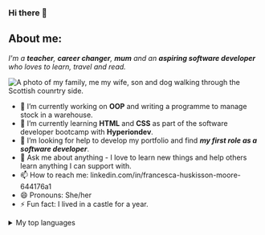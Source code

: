 ### Hi there 👋

## About me:
*I'm a __teacher__, __career changer__, __mum__ and an __aspiring software developer__ who loves to learn, travel and read.*

<picture>
 <source media="(prefers-color-scheme: dark)" srcset="https://lh3.googleusercontent.com/ROKDEShmpjbSkFGnSCRCwXZdc6K2QjH347rpe4mBoXRy1QhlWf5ff0lspfhG0h1ae3bguwR3yAMrjECIp-ejaCY21a9oGBYCCkdigfzSSIekHIeVkH4F2YNg2PBqXEDPswjbybRkTAbO5udO9RtUQYRy-UjFJXF3tPod-hPJHnZ-lRbVmUis2UHhstiO2Sjb4TEq53q0GKhb9zhs1G1OlebyK5G3VtdrkkZ9MI8ZW_SBziI1oBprIPlTnHsBhyNhcQRSp0bb6SktloAT1B9LYCb2Okt-enNRX9uPYAJMntE6TK_2Nc2BSmIEzXb7y3qDuu0jLaptfETLxRbEPAfCdNScVfHMY6HpFaHYBiNJAwxj2ldXCz5DKP1lpkwFI9_F-AJWje98xufWtbjISTDGDYn6Np0ga3ahexPEWjkKweMOwUBF0adfwOfMNn14gcWeGUoCV6hTL1LzaxgiIyP4cqHcDTUgCyKAbTOOJJ3gDte6T1nqF4jZRT5pKXLRCik4Cqk4_U0UOwQR3IVfQ8j-SZW7SNl5Pe8iUL_N6GSizx9HaSy5xiAjg6-U8_ZEYPO7mi1jmF1gJseNJNwvSrMGSMGAbGDdSzQTA2MXHAArklE7LyNZr0Tcf8eMvxg6T5mwxJAt4EauutAHt2fGA-r5XKr-Bb9ZyG7JSm8X3ldHGmtY_P5pQf5UBmN1BKjGSDKQUXTPy1Peo98Ti3s3pw1WoylrePO8tRV0wn-PZOdXbw0OK52L_IoxRUttKtWAdj5mppyiCEM0aEbp16VxbP0X513wph_In650KZTssvwi_liTQW1uXl6cTpSTHFbpMUgfSLweGEh7drmZE_jW0W1P6pqF8dESGMtJyBVmUlJ3AnlfTxusWeMGhhnpifd_cV6HB4QERMvY2nAJHrSuVEO4CosgJJ0EZTeSK3UlmzL6V1Eb=w1025-h768-s-no?authuser=0">
 <source media="(prefers-color-scheme: light)" srcset="https://lh3.googleusercontent.com/lCC2JjSxfuuWSO-pbFhUQXWJ3riRpagTb79kQ1efy5peXTXoSnQaFkHGfKm3jjwa_eNwCjjiT6Q8FUZoob4B_LfW4zTnQSTN9mnT4e55Dnpj_qkW2l8wA4nRirpFJKkQ8O1yqokBMsrqzk_Xs4ZCVMEwSS5x_sDQii69eTVbbCji5TyXmGXQSLxIqLFnbGx2dnFcEp5MXzp3q6pnitHYbPA3iJAoDmxRwgQh5oBm-LAfNiBcaqmLNeOpDVlldSXFo5ESJxv9RcCk0UUFb2VpZ-M0IOQHrIbFiULVYh16Sh-xJWm38fjVzA76z5EpFiaSuec960A-pX2fyGlfTZatuQZtwoNSckl1xEe553vd52bs1ZtNrOcvWtSMaGc0iXwkaLs6gLKbnfhPPtbKioRepRDhJlXjyBh21M4onI6cQQ5GDgO8QV-WbPa2vFsgDxrPdW9ZdhJoeNKB25PiklstUhPTJG7I1QnY5iKvm2NUVU4M99kXfJd6a4qbi4SC_f4EpJdyYXYcWtRqoz6mqirZrm-sWINaBZuOfznj8R79uUI0woU37C-WaK8_STOCEZKNIQST7lE3HzH3R_4KPvyu-UvEylYZeUYPCtJfILTaDwtHhHi4lk-Hp5uxaEDB0o_Ofx-iOwIUZ9e1fLbhqMh7rreKwnWUYICmJqi5ImpBn6VtzqO58pMtbewSyVeDWhA2E4E-tuEiaU9v7TvBXZswxrmTF_ycK4CWhciaES_VpOG_dhx9xb_37SfmkJ_Ces17TETwANoK_7OzKWDG9yCyWrsXFsw32XBtTyCF5E4WTj6ToYQqFxgQT1hULjoQgAQaR3bBj94-9f-irSnjwoFZhvzzRl40wI_suez3-Kb_GG8Divs8XjACkXXLbqruKF_pmZAxuSMaJMj3YE6jGOoe4zFNaGO2gGCl72TT7YtmblgLSw=w1025-h768-s-no?authuser=0">
 <img alt="A photo of my family, me my wife, son and dog walking through the Scottish counrtry side." src="https://lh3.googleusercontent.com/UFFhrtRh_JAm33M1dw32UDT1FVZN_545xz7KcvAcsAEoW5o3tpiZvqfdPcyJh08h2mxIGC7GmzSfPwS-g-cgx8zVvhIJvMYEOk1kaogla39b-hGAaDSsz4DACKy6zLAFr6dahYJk4VYezQkh_1-IT6ZomprKzSnL9EaMLphvwa2qGyKlw82pEMc-1SpVTmSeFaaG7y484sbAN0r4sWtRI8igJz8Hg22KHUb6H9iHvV9WwauuEzaL-hvdzMuxiPT-DvDt_k6eZYeowtRl1W1WL8b0Q_tgKLb4HA9MEktxng64l3fo-CCDzZkaOf4abNyleAOhKXcF2M-31KvTQq32Lxo0em9nndjj8-CHLyOpWgJS5tdcpuEOmqY8NtbQDbSTl6w-e8Q8fPI1fdRZK9omnHeM3gIg12MTOY1X3OTun_qX3x0aSjD0mdbClfs5GTeYCy_NUfsrDnHR_LqG_7v2UAy4rkBl73phqHhewh8RVO8SwrV-m04k0eqtTiYJ7g_A-FWHUE0Tq5cY3osM8brsKF9KEq4dapd6dQXnc8OhxAEPavZ4WPeswSxpIPxyg1oU6udSq2Cq8y8nQV6JjhTGQpzuiB-xjsFM-Eqv8qvbzPScv_KZvTgf1kKIdo5BSl2URwt6EuXnAJS61yU0UFp3eh_QZjSltwJCdArFkNhk-R-H7iOvJb9GrX7PGGa5tht68aJeemthGpV0f5rnaCk2Gr5ja6Inly8Tkf7TEDUb24nPcBT64KF_wFoLzGSfMbrBiRAemt4ZlLdGSxXyX7vLR1U1jeBUQxkgvaym8NvmR9fbquUB4yn5auhi8i3yGDe3Gkky-d3sBh0gszgBNJVI5a50B5LO-l7ugfJzEJd8snprrhay010G9PdVvt6I5i-zSR3dMv9ngBdZcT96bkMNWY3hyApXpUTk1gZH2mxL87Oz8Q=w576-h768-s-no?authuser=0">
</picture>


- 🔭 I’m currently working on **OOP** and writing a programme to manage stock in a warehouse. 
- 🌱 I’m currently learning **HTML** and **CSS** as part of the software developer bootcamp with **Hyperiondev**.
- 🤔 I’m looking for help to develop my portfolio and find ***my first role as a software developer***.
- 💬 Ask me about anything - I love to learn new things and help others learn anything I can support with. 
- 📫 How to reach me: linkedin.com/in/francesca-huskisson-moore-644176a1
- 😄 Pronouns: She/her
- ⚡ Fun fact: I lived in a castle for a year.

<details>
<summary>My top languages </summary>

| Rank | Languages |
|-----:|---------------|
|     1|Python         |
|     2|HTML           |
|     3|CSS            |
|     4|SQL            |
|     5|Javascript     |

</details>
